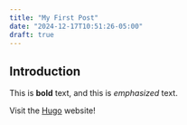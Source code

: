 ```yaml
---
title: "My First Post"
date: "2024-12-17T10:51:26-05:00"
draft: true
---
```


## Introduction

This is **bold** text, and this is _emphasized_ text.

Visit the [Hugo](https://gohugo.io) website!
